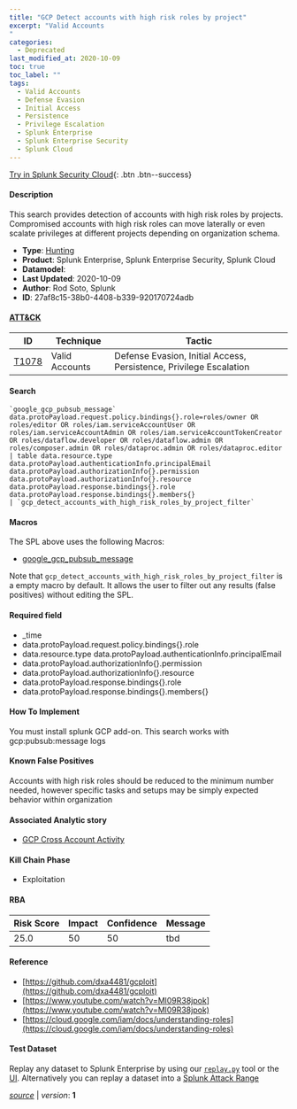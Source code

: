 ```yaml
---
title: "GCP Detect accounts with high risk roles by project"
excerpt: "Valid Accounts
"
categories:
  - Deprecated
last_modified_at: 2020-10-09
toc: true
toc_label: ""
tags:
  - Valid Accounts
  - Defense Evasion
  - Initial Access
  - Persistence
  - Privilege Escalation
  - Splunk Enterprise
  - Splunk Enterprise Security
  - Splunk Cloud
---
```




[Try in Splunk Security Cloud](https://www.splunk.com/en_us/cyber-security.html){: .btn .btn--success}

#### Description

This search provides detection of accounts with high risk roles by projects. Compromised accounts with high risk roles can move laterally or even scalate privileges at different projects depending on organization schema.

- **Type**: [Hunting](https://github.com/splunk/security_content/wiki/object-Analytic-Types)
- **Product**: Splunk Enterprise, Splunk Enterprise Security, Splunk Cloud
- **Datamodel**: 
- **Last Updated**: 2020-10-09
- **Author**: Rod Soto, Splunk
- **ID**: 27af8c15-38b0-4408-b339-920170724adb


#### [ATT&CK](https://attack.mitre.org/)

| ID             | Technique        |  Tactic             |
| -------------- | ---------------- |-------------------- |
| [T1078](https://attack.mitre.org/techniques/T1078/) | Valid Accounts | Defense Evasion, Initial Access, Persistence, Privilege Escalation |

#### Search

```
`google_gcp_pubsub_message` data.protoPayload.request.policy.bindings{}.role=roles/owner OR roles/editor OR roles/iam.serviceAccountUser OR roles/iam.serviceAccountAdmin OR roles/iam.serviceAccountTokenCreator OR roles/dataflow.developer OR roles/dataflow.admin OR roles/composer.admin OR roles/dataproc.admin OR roles/dataproc.editor 
| table data.resource.type data.protoPayload.authenticationInfo.principalEmail data.protoPayload.authorizationInfo{}.permission data.protoPayload.authorizationInfo{}.resource data.protoPayload.response.bindings{}.role data.protoPayload.response.bindings{}.members{} 
| `gcp_detect_accounts_with_high_risk_roles_by_project_filter`
```

#### Macros
The SPL above uses the following Macros:
* [google_gcp_pubsub_message](https://github.com/splunk/security_content/blob/develop/macros/google_gcp_pubsub_message.yml)

Note that `gcp_detect_accounts_with_high_risk_roles_by_project_filter` is a empty macro by default. It allows the user to filter out any results (false positives) without editing the SPL.

#### Required field
* _time
* data.protoPayload.request.policy.bindings{}.role
* data.resource.type data.protoPayload.authenticationInfo.principalEmail
* data.protoPayload.authorizationInfo{}.permission
* data.protoPayload.authorizationInfo{}.resource
* data.protoPayload.response.bindings{}.role
* data.protoPayload.response.bindings{}.members{}


#### How To Implement
You must install splunk GCP add-on. This search works with gcp:pubsub:message logs

#### Known False Positives
Accounts with high risk roles should be reduced to the minimum number needed, however specific tasks and setups may be simply expected behavior within organization

#### Associated Analytic story
* [GCP Cross Account Activity](/stories/gcp_cross_account_activity)


#### Kill Chain Phase
* Exploitation



#### RBA

| Risk Score  | Impact      | Confidence   | Message      |
| ----------- | ----------- |--------------|--------------|
| 25.0 | 50 | 50 | tbd |




#### Reference

* [https://github.com/dxa4481/gcploit](https://github.com/dxa4481/gcploit)
* [https://www.youtube.com/watch?v=Ml09R38jpok](https://www.youtube.com/watch?v=Ml09R38jpok)
* [https://cloud.google.com/iam/docs/understanding-roles](https://cloud.google.com/iam/docs/understanding-roles)



#### Test Dataset
Replay any dataset to Splunk Enterprise by using our [`replay.py`](https://github.com/splunk/attack_data#using-replaypy) tool or the [UI](https://github.com/splunk/attack_data#using-ui).
Alternatively you can replay a dataset into a [Splunk Attack Range](https://github.com/splunk/attack_range#replay-dumps-into-attack-range-splunk-server)



[*source*](https://github.com/splunk/security_content/tree/develop/detections/deprecated/gcp_detect_accounts_with_high_risk_roles_by_project.yml) \| *version*: **1**